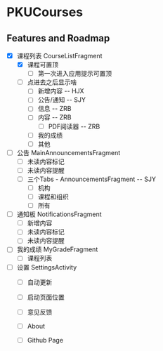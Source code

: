 # PKUCourses

## Features and Roadmap
* [x] 课程列表 CourseListFragment
  * [x] 课程可置顶
    * [ ] 第一次进入应用提示可置顶
  * [ ] 点进去之后显示啥
    * [ ] 新增内容 -- HJX
    * [ ] 公告/通知 -- SJY
    * [ ] 信息 -- ZRB
    * [ ] 内容 -- ZRB
      * [ ] PDF阅读器 -- ZRB
    * [ ] 我的成绩
    * [ ] 其他
* [ ] 公告 MainAnnouncementsFragment
  * [ ] 未读内容标记
  * [ ] 未读内容提醒
  * [ ] 三个Tabs - AnnouncementsFragment -- SJY
    * [ ] 机构
    * [ ] 课程和组织
    * [ ] 所有
* [ ] 通知板 NotificationsFragment
  * [ ] 新增内容
  * [ ] 未读内容标记
  * [ ] 未读内容提醒
* [ ] 我的成绩 MyGradeFragment
  * [ ] 课程列表
* [ ] 设置 SettingsActivity
  * [ ] 自动更新
  * [ ] 启动页面位置
  * [ ] 意见反馈
  * [ ] About
  * [ ] Github Page

